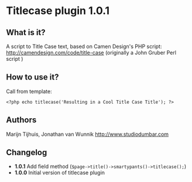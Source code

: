 # Titlecase plugin 1.0.1

## What is it?

 A script to Title Case text, based on Camen Design's PHP script: http://camendesign.com/code/title-case (originally a John Gruber Perl script )

## How to use it?

Call from template:

	<?php echo titlecase('Resulting in a Cool Title Case Title'); ?>

## Authors
Marijn Tijhuis, Jonathan van Wunnik
<http://www.studiodumbar.com>

## Changelog

* **1.0.1** Add field method (`$page->title()->smartypants()->titlecase();`)
* **1.0.0** Initial version of titlecase plugin
